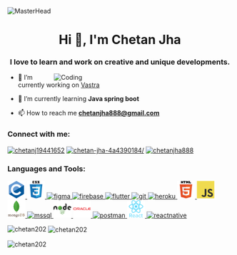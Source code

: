 ![MasterHead](https://camo.githubusercontent.com/ff0b2f23ace557ec285e73733c6d43a93fbdb9cab5191ebe786c8405d593c31f/68747470733a2f2f7777772e6e6969742e636f6d2f696e6469612f73697465732f64656661756c742f66696c65732f323032312d30352f466f756e646174696f6e2d696e2d4a6176612d30322e6a7067)
<h1 align="center">Hi 👋, I'm Chetan Jha</h1>
<h3 align="center">I love to learn and work on creative and unique developments.</h3>
<img align="right" alt="Coding" width="400" src="[[[https://camo.githubusercontent.com/ff0b2f23ace557ec285e73733c6d43a93fbdb9cab5191ebe786c8405d593c31f/68747470733a2f2f7777772e6e6969742e636f6d2f696e6469612f73697465732f64656661756c742f66696c65732f323032312d30352f466f756e646174696f6e2d696e2d4a6176612d30322e6a7067](https://www.chawtechsolutions.com/wp-content/uploads/2019/03/senior-front-end-developer-openings-1.gif])
<p align="left">

- 🔭 I’m currently working on [Vastra](https://github.com/Chetan202/Vastra)

- 🌱 I’m currently learning **Java spring boot**

- 📫 How to reach me **chetanjha888@gmail.com**

<h3 align="left">Connect with me:</h3>
<p align="left">
<a href="https://twitter.com/chetanj19441652" target="blank"><img align="center" src="https://raw.githubusercontent.com/rahuldkjain/github-profile-readme-generator/master/src/images/icons/Social/twitter.svg" alt="chetanj19441652" height="30" width="40" /></a>
<a href="https://linkedin.com/in/chetan-jha-4a4390184/" target="blank"><img align="center" src="https://raw.githubusercontent.com/rahuldkjain/github-profile-readme-generator/master/src/images/icons/Social/linked-in-alt.svg" alt="chetan-jha-4a4390184/" height="30" width="40" /></a>
<a href="https://www.leetcode.com/chetanjha888" target="blank"><img align="center" src="https://raw.githubusercontent.com/rahuldkjain/github-profile-readme-generator/master/src/images/icons/Social/leet-code.svg" alt="chetanjha888" height="30" width="40" /></a>
</p>

<h3 align="left">Languages and Tools:</h3>
<p align="left"> <a href="https://www.cprogramming.com/" target="_blank" rel="noreferrer"> <img src="https://raw.githubusercontent.com/devicons/devicon/master/icons/c/c-original.svg" alt="c" width="40" height="40"/> </a> <a href="https://www.w3schools.com/css/" target="_blank" rel="noreferrer"> <img src="https://raw.githubusercontent.com/devicons/devicon/master/icons/css3/css3-original-wordmark.svg" alt="css3" width="40" height="40"/> </a> <a href="https://www.figma.com/" target="_blank" rel="noreferrer"> <img src="https://www.vectorlogo.zone/logos/figma/figma-icon.svg" alt="figma" width="40" height="40"/> </a> <a href="https://firebase.google.com/" target="_blank" rel="noreferrer"> <img src="https://www.vectorlogo.zone/logos/firebase/firebase-icon.svg" alt="firebase" width="40" height="40"/> </a> <a href="https://flutter.dev" target="_blank" rel="noreferrer"> <img src="https://www.vectorlogo.zone/logos/flutterio/flutterio-icon.svg" alt="flutter" width="40" height="40"/> </a> <a href="https://git-scm.com/" target="_blank" rel="noreferrer"> <img src="https://www.vectorlogo.zone/logos/git-scm/git-scm-icon.svg" alt="git" width="40" height="40"/> </a> <a href="https://heroku.com" target="_blank" rel="noreferrer"> <img src="https://www.vectorlogo.zone/logos/heroku/heroku-icon.svg" alt="heroku" width="40" height="40"/> </a> <a href="https://www.w3.org/html/" target="_blank" rel="noreferrer"> <img src="https://raw.githubusercontent.com/devicons/devicon/master/icons/html5/html5-original-wordmark.svg" alt="html5" width="40" height="40"/> </a> <a href="https://developer.mozilla.org/en-US/docs/Web/JavaScript" target="_blank" rel="noreferrer"> <img src="https://raw.githubusercontent.com/devicons/devicon/master/icons/javascript/javascript-original.svg" alt="javascript" width="40" height="40"/> </a> <a href="https://www.mongodb.com/" target="_blank" rel="noreferrer"> <img src="https://raw.githubusercontent.com/devicons/devicon/master/icons/mongodb/mongodb-original-wordmark.svg" alt="mongodb" width="40" height="40"/> </a> <a href="https://www.microsoft.com/en-us/sql-server" target="_blank" rel="noreferrer"> <img src="https://www.svgrepo.com/show/303229/microsoft-sql-server-logo.svg" alt="mssql" width="40" height="40"/> </a> <a href="https://nodejs.org" target="_blank" rel="noreferrer"> <img src="https://raw.githubusercontent.com/devicons/devicon/master/icons/nodejs/nodejs-original-wordmark.svg" alt="nodejs" width="40" height="40"/> </a> <a href="https://www.oracle.com/" target="_blank" rel="noreferrer"> <img src="https://raw.githubusercontent.com/devicons/devicon/master/icons/oracle/oracle-original.svg" alt="oracle" width="40" height="40"/> </a> <a href="https://postman.com" target="_blank" rel="noreferrer"> <img src="https://www.vectorlogo.zone/logos/getpostman/getpostman-icon.svg" alt="postman" width="40" height="40"/> </a> <a href="https://reactjs.org/" target="_blank" rel="noreferrer"> <img src="https://raw.githubusercontent.com/devicons/devicon/master/icons/react/react-original-wordmark.svg" alt="react" width="40" height="40"/> </a> <a href="https://reactnative.dev/" target="_blank" rel="noreferrer"> <img src="https://reactnative.dev/img/header_logo.svg" alt="reactnative" width="40" height="40"/> </a> </p>

<p><img align="left" src="https://github-readme-stats.vercel.app/api/top-langs?username=chetan202&show_icons=true&locale=en&layout=compact" alt="chetan202" /></p>

<p>&nbsp;<img align="center" src="https://github-readme-stats.vercel.app/api?username=chetan202&show_icons=true&locale=en" alt="chetan202" /></p>

<p><img align="center" src="https://github-readme-streak-stats.herokuapp.com/?user=chetan202&" alt="chetan202" /></p>
